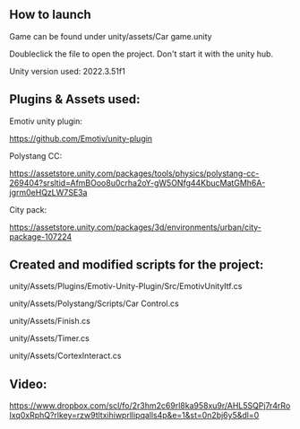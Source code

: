## How to launch
Game can be found under unity/assets/Car game.unity

Doubleclick the file to open the project. Don't start it with the unity hub.

Unity version used: 2022.3.51f1

## Plugins & Assets used:
Emotiv unity plugin:

https://github.com/Emotiv/unity-plugin

Polystang CC: 

https://assetstore.unity.com/packages/tools/physics/polystang-cc-269404?srsltid=AfmBOoo8u0crha2oY-gW5ONfg44KbucMatGMh6A-jgrm0eHQzLW7SE3a

City pack: 

https://assetstore.unity.com/packages/3d/environments/urban/city-package-107224

## Created and modified scripts for the project:
unity/Assets/Plugins/Emotiv-Unity-Plugin/Src/EmotivUnityItf.cs

unity/Assets/Polystang/Scripts/Car Control.cs

unity/Assets/Finish.cs

unity/Assets/Timer.cs

unity/Assets/CortexInteract.cs

## Video:
https://www.dropbox.com/scl/fo/2r3hm2c69rl8ka958xu9r/AHL5SQPj7r4rRoIxq0xRphQ?rlkey=rzw9tltxihiwprllipqalls4p&e=1&st=0n2bj6y5&dl=0
